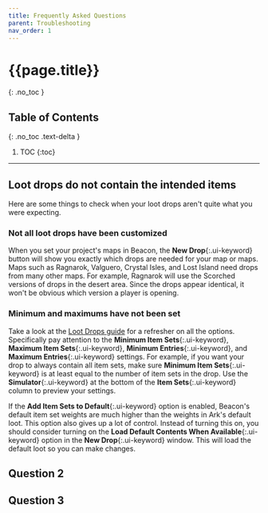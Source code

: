 ```yaml
---
title: Frequently Asked Questions
parent: Troubleshooting
nav_order: 1
---
```

# {{page.title}}
{: .no_toc }

## Table of Contents
{: .no_toc .text-delta }

1. TOC
{:toc}

---

## Loot drops do not contain the intended items

Here are some things to check when your loot drops aren't quite what you were expecting.

### Not all loot drops have been customized

When you set your project's maps in Beacon, the **New Drop**{:.ui-keyword} button will show you exactly which drops are needed for your map or maps. Maps such as Ragnarok, Valguero, Crystal Isles, and Lost Island need drops from many other maps. For example, Ragnarok will use the Scorched versions of drops in the desert area. Since the drops appear identical, it won't be obvious which version a player is opening.

### Minimum and maximums have not been set

Take a look at the [Loot Drops guide](/configs/lootdrops/) for a refresher on all the options. Specifically pay attention to the **Minimum Item Sets**{:.ui-keyword}, **Maximum Item Sets**{:.ui-keyword}, **Minimum Entries**{:.ui-keyword}, and **Maximum Entries**{:.ui-keyword} settings. For example, if you want your drop to always contain all item sets, make sure **Minimum Item Sets**{:.ui-keyword} is at least equal to the number of item sets in the drop. Use the **Simulator**{:.ui-keyword} at the bottom of the **Item Sets**{:.ui-keyword} column to preview your settings.

If the **Add Item Sets to Default**{:.ui-keyword} option is enabled, Beacon's default item set weights are much higher than the weights in Ark's default loot. This option also gives up a lot of control. Instead of turning this on, you should consider turning on the **Load Default Contents When Available**{:.ui-keyword} option in the **New Drop**{:.ui-keyword} window. This will load the default loot so you can make changes.

## Question 2

## Question 3